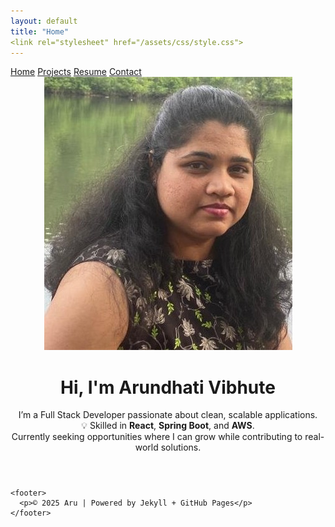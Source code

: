 ```yaml
---
layout: default
title: "Home"
<link rel="stylesheet" href="/assets/css/style.css">
---
```


<div class="container">
  <nav>
    <a href="/">Home</a>
    <a href="/projects">Projects</a>
    <a href="/resume">Resume</a>
    <a href="/contact">Contact</a>
  </nav>

  <div class="content">
    <header>
      <img src="/assets/images/aruprofile.jpg" alt="Profile Picture" class="profile-img" />
      <h1>Hi, I'm Arundhati Vibhute</h1>
      <p>I’m a Full Stack Developer passionate about clean, scalable applications.<br>
      💡 Skilled in <strong>React</strong>, <strong>Spring Boot</strong>, and <strong>AWS</strong>.<br>
      Currently seeking opportunities where I can grow while contributing to real-world solutions.</p>
    </header>

    <footer>
      <p>© 2025 Aru | Powered by Jekyll + GitHub Pages</p>
    </footer>
  </div>
</div>
